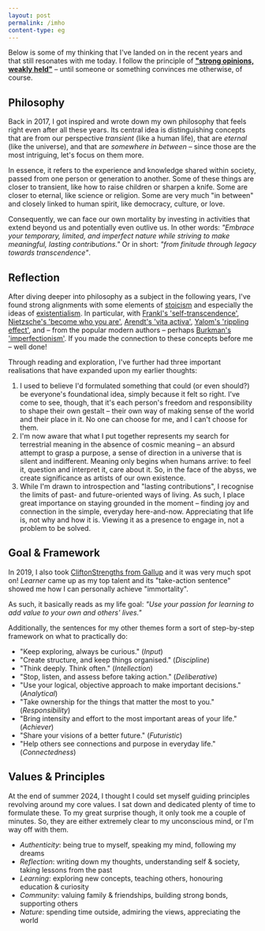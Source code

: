 ```yaml
---
layout: post
permalink: /imho
content-type: eg
---
```


Below is some of my thinking that I've landed on in the recent years and that still resonates with me today. I follow the principle of
[**"strong opinions, weakly held"**](https://static1.squarespace.com/static/660b48914fe4486aa3d2a1d7/t/66156b7fd198a83b16265af4/1712679808698/Pauleducomreviewmay98.pdf)
– until someone or something convinces me otherwise, of course.

## Philosophy
Back in 2017, I got inspired and wrote down my own philosophy that feels right even after all these years.
Its central idea is distinguishing concepts that are from our perspective *transient* (like a human life),
that are *eternal* (like the universe), and that are *somewhere in between* – since those are the most intriguing, let's focus on them more.

In essence, it refers to the experience and knowledge shared within society, passed from one person or generation to another.
Some of these things are closer to transient, like how to raise children or sharpen a knife. Some are closer to eternal, like science or religion.
Some are very much "in between" and closely linked to human spirit, like democracy, culture, or love.

Consequently, we can face our own mortality by investing in activities that extend beyond us and potentially even outlive us.
In other words: *"Embrace your temporary, limited, and imperfect nature while striving to make meaningful, lasting contributions."*
Or in short: *"from finitude through legacy towards transcendence"*.

## Reflection
After diving deeper into philosophy as a subject in the following years, I've found strong alignments with some elements of
[stoicism](https://en.wikipedia.org/wiki/Stoicism) and especially the ideas of [existentialism](https://en.wikipedia.org/wiki/Existentialism).
In particular, with [Frankl's 'self-transcendence'](https://citeseerx.ist.psu.edu/document?repid=rep1&type=pdf&doi=4e860812b971281fd3d34e8456751190f8e03773),
[Nietzsche's 'become who you are'](https://psyche.co/ideas/when-nietzsche-said-become-who-you-are-this-is-what-he-meant),
[Arendt's 'vita activa'](https://en.wikipedia.org/wiki/The_Human_Condition_(Arendt_book)), [Yalom's 'rippling effect'](https://youtu.be/R8NrPOkk_B4),
and – from the popular modern authors – perhaps [Burkman's 'imperfectionism'](https://www.oliverburkeman.com/meditationsformortals).
If you made the connection to these concepts before me – well done!

Through reading and exploration, I've further had three important realisations that have expanded upon my earlier thoughts:
1. I used to believe I'd formulated something that could (or even should?) be everyone's foundational idea, simply because it felt so right.
I've come to see, though, that it's each person's freedom and responsibility to shape their own gestalt – 
their own way of making sense of the world and their place in it. No one can choose for me, and I can't choose for them.
1. I'm now aware that what I put together represents my search for terrestrial meaning in the absence of cosmic meaning –
an absurd attempt to grasp a purpose, a sense of direction in a universe that is silent and indifferent. 
Meaning only begins when humans arrive: to feel it, question and interpret it, care about it.
So, in the face of the abyss, we create significance as artists of our own existence.
1. While I'm drawn to introspection and "lasting contributions", I recognise the limits of past- and future-oriented ways of living.
As such, I place great importance on staying grounded in the moment – finding joy and connection in the simple, everyday here-and-now.
Appreciating that life is, not why and how it is. Viewing it as a presence to engage in, not a problem to be solved.

## Goal & Framework
In 2019, I also took [CliftonStrengths from Gallup](https://www.gallup.com/cliftonstrengths/en/home.aspx) and it was very much spot on!
*Learner* came up as my top talent and its "take-action sentence" showed me how I can personally achieve "immortality".

As such, it basically reads as my life goal: *"Use your passion for learning to add value to your own and others' lives."*

Additionally, the sentences for my other themes form a sort of step-by-step framework on what to practically do:
- "Keep exploring, always be curious." (*Input*)
- "Create structure, and keep things organised." (*Discipline*)
- "Think deeply. Think often." (*Intellection*)
- "Stop, listen, and assess before taking action." (*Deliberative*)
- "Use your logical, objective approach to make important decisions." (*Analytical*)
- "Take ownership for the things that matter the most to you." (*Responsibility*)
- "Bring intensity and effort to the most important areas of your life." (*Achiever*)
- "Share your visions of a better future." (*Futuristic*)
- "Help others see connections and purpose in everyday life." (*Connectedness*)

## Values & Principles
At the end of summer 2024, I thought I could set myself guiding principles revolving around my core values.
I sat down and dedicated plenty of time to formulate these. To my great surprise though, it only took me a couple of minutes.
So, they are either extremely clear to my unconscious mind, or I'm way off with them.

- *Authenticity*: being true to myself, speaking my mind, following my dreams
- *Reflection*: writing down my thoughts, understanding self & society, taking lessons from the past
- *Learning*: exploring new concepts, teaching others, honouring education & curiosity
- *Community*: valuing family & friendships, building strong bonds, supporting others
- *Nature*: spending time outside, admiring the views, appreciating the world
